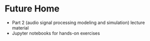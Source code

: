 # Future Home

* Part 2 (audio signal processing modeling and simulation) lecture material
* Jupyter notebooks for hands-on exercises